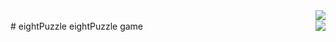 <div><img src="https://img.shields.io/pypi/pyversions/Django" align="right"><br>
<img src="https://img.shields.io/apm/l/vim-mode" align="right">
</div>
# eightPuzzle
eightPuzzle game
